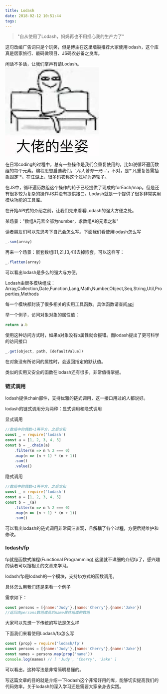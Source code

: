 ```yaml
---
title: Lodash
date: 2018-02-12 10:51:44
tags:
---
```

>"自从使用了Lodash，妈妈再也不用担心我的生产力了"

这句改编广告词只是个玩笑，但是博主在这里墙裂推荐大家使用lodash，这个库真是居家旅行、敲码做项目、JS码农必备之良库。

闲话不多话，让我们掌声有请Lodash。
![大佬](Lodash/dalao.jpg)

在日常coding的过程中，总有一些操作是我们会重复使用的，比如说循环遍历数组的每个元素。编程思想启迪我们，*'凡人皆有一死...'*，不对，是*'凡重复皆需抽象固定'*。在江湖上，很多码农称这个过程为造轮子。

在JS中，循环遍历数组这个操作的轮子已经提供了现成的forEach/map。但是还有很多较为复杂的操作JS并没有提供接口。Lodash就是一个提供了很多非常实用模块功能的工具库。

在开始API式的介绍之前，让我们先来看看Lodash的强大方便之处。

某场景："数组A元素全部为number，求数组A的元素之和"

读者朋友们可以先思考下自己会怎么写。下面我们看使用lodash怎么写
```javascript
_.sum(array)
```

再来一个场景：嵌套数组[[1,2],[3,4]]去掉嵌套，可以这样写：
```javascript
_.flatten(array)
```
可以看出lodash是多么的强大与方便。

Lodash由很多模块组成：Array,Collection,Date,Function,Lang,Math,Number,Object,Seq,String,Util,Properties,Methods

每一个模块都封装了很多相关的实用工具函数。具体函数请查阅[api](https://lodash.com/docs/4.17.5)

举一个例子，访问对象对象的属性值：
```javascript
return a.b
```
使用这种访问方式时，如果a对象没有b属性就会报错。而lodash提出了更可科学的访问接口
```javascript
_.get(object, path, [defaultValue])
```
在对象没有所访问的属性时，会返回指定的默认值。

类似的实用又安全的函数在lodash还有很多，非常值得掌握。

### 链式调用

lodash提供chain部件，支持优雅的链式调用，这一接口用过的人都说好。

lodash的链式调用分为两种：显式调用和隐式调用

显式调用
```javascript
//数组中的偶数+1再平方，之后求和
const _ = require('lodash')
const a = [1, 2, 3, 4, 5]
const b = _.chain(a)
    .filter(n => n % 2 === 0)
    .map(n => (n + 1) * (n + 1))
    .sum()
    .value()
```

隐式调用
```javascript
//数组中的偶数+1再平方，之后求和
const _ = require('lodash')
const a = [1, 2, 3, 4, 5]
const b = _(a)
    .filter(n => n % 2 === 0)
    .map(n => (n + 1) * (n + 1))
    .sum()
```
可以看出lodash的链式调用非常简洁直观，且解耦了各个过程，方便后期维护和修改。

### lodash/fp

fp就是函数式编程(Functional Programming),这里就不详细的介绍fp了，感兴趣的读者可以搜相关的文章来学习。

lodash/fp是lodash的一个模块，支持fp方式的函数调用。

具体怎么用我们还是来看一个例子

需求如下：
```javascript
const persons = [{name:'Judy'},{name:'Cherry'},{name:'Jake'}]
//返回由persons数组成员的name属性组成的数组
```
大家可以先想一下传统的写法是怎么样

下面我们来看使用Lodash/fp怎么写
```javascript
const {prop} = require('lodash/fp')
const persons = [{name:'Judy'},{name:'Cherry'},{name:'Jake'}]
const names = persons.map(prop('name'))
console.log(names) // [ 'Judy', 'Cherry', 'Jake' ]
```
可以看出，这种写法是非常简明易懂的。

写这篇文章的目的就是介绍一下lodash这个非常好用的库，能够切实提高我们的代码效率，关于lodash的深入学习还是需要大家亲身去实践。